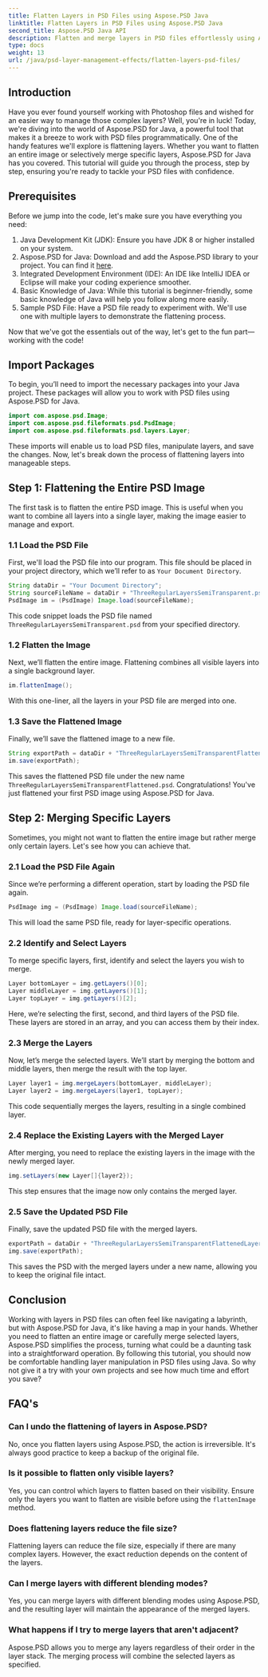 ```yaml
---
title: Flatten Layers in PSD Files using Aspose.PSD Java
linktitle: Flatten Layers in PSD Files using Aspose.PSD Java
second_title: Aspose.PSD Java API
description: Flatten and merge layers in PSD files effortlessly using Aspose.PSD for Java. Follow this step-by-step guide to simplify your PSD file management.
type: docs
weight: 13
url: /java/psd-layer-management-effects/flatten-layers-psd-files/
---
```

## Introduction

Have you ever found yourself working with Photoshop files and wished for an easier way to manage those complex layers? Well, you're in luck! Today, we're diving into the world of Aspose.PSD for Java, a powerful tool that makes it a breeze to work with PSD files programmatically. One of the handy features we'll explore is flattening layers. Whether you want to flatten an entire image or selectively merge specific layers, Aspose.PSD for Java has you covered. This tutorial will guide you through the process, step by step, ensuring you're ready to tackle your PSD files with confidence.

## Prerequisites

Before we jump into the code, let's make sure you have everything you need:

1. Java Development Kit (JDK): Ensure you have JDK 8 or higher installed on your system.
2. Aspose.PSD for Java: Download and add the Aspose.PSD library to your project. You can find it [here](https://releases.aspose.com/psd/java/).
3. Integrated Development Environment (IDE): An IDE like IntelliJ IDEA or Eclipse will make your coding experience smoother.
4. Basic Knowledge of Java: While this tutorial is beginner-friendly, some basic knowledge of Java will help you follow along more easily.
5. Sample PSD File: Have a PSD file ready to experiment with. We'll use one with multiple layers to demonstrate the flattening process.

Now that we've got the essentials out of the way, let's get to the fun part—working with the code!

## Import Packages

To begin, you’ll need to import the necessary packages into your Java project. These packages will allow you to work with PSD files using Aspose.PSD for Java.

```java
import com.aspose.psd.Image;
import com.aspose.psd.fileformats.psd.PsdImage;
import com.aspose.psd.fileformats.psd.layers.Layer;
```

These imports will enable us to load PSD files, manipulate layers, and save the changes. Now, let's break down the process of flattening layers into manageable steps.

## Step 1: Flattening the Entire PSD Image

The first task is to flatten the entire PSD image. This is useful when you want to combine all layers into a single layer, making the image easier to manage and export.

### 1.1 Load the PSD File

First, we'll load the PSD file into our program. This file should be placed in your project directory, which we’ll refer to as `Your Document Directory`.

```java
String dataDir = "Your Document Directory";
String sourceFileName = dataDir + "ThreeRegularLayersSemiTransparent.psd";
PsdImage im = (PsdImage) Image.load(sourceFileName);
```

This code snippet loads the PSD file named `ThreeRegularLayersSemiTransparent.psd` from your specified directory.

### 1.2 Flatten the Image

Next, we’ll flatten the entire image. Flattening combines all visible layers into a single background layer.

```java
im.flattenImage();
```

With this one-liner, all the layers in your PSD file are merged into one.

### 1.3 Save the Flattened Image

Finally, we’ll save the flattened image to a new file.

```java
String exportPath = dataDir + "ThreeRegularLayersSemiTransparentFlattened.psd";
im.save(exportPath);
```

This saves the flattened PSD file under the new name `ThreeRegularLayersSemiTransparentFlattened.psd`. Congratulations! You've just flattened your first PSD image using Aspose.PSD for Java.

## Step 2: Merging Specific Layers

Sometimes, you might not want to flatten the entire image but rather merge only certain layers. Let's see how you can achieve that.

### 2.1 Load the PSD File Again

Since we’re performing a different operation, start by loading the PSD file again.

```java
PsdImage img = (PsdImage) Image.load(sourceFileName);
```

This will load the same PSD file, ready for layer-specific operations.

### 2.2 Identify and Select Layers

To merge specific layers, first, identify and select the layers you wish to merge.

```java
Layer bottomLayer = img.getLayers()[0];
Layer middleLayer = img.getLayers()[1];
Layer topLayer = img.getLayers()[2];
```

Here, we’re selecting the first, second, and third layers of the PSD file. These layers are stored in an array, and you can access them by their index.

### 2.3 Merge the Layers

Now, let’s merge the selected layers. We’ll start by merging the bottom and middle layers, then merge the result with the top layer.

```java
Layer layer1 = img.mergeLayers(bottomLayer, middleLayer);
Layer layer2 = img.mergeLayers(layer1, topLayer);
```

This code sequentially merges the layers, resulting in a single combined layer.

### 2.4 Replace the Existing Layers with the Merged Layer

After merging, you need to replace the existing layers in the image with the newly merged layer.

```java
img.setLayers(new Layer[]{layer2});
```

This step ensures that the image now only contains the merged layer.

### 2.5 Save the Updated PSD File

Finally, save the updated PSD file with the merged layers.

```java
exportPath = dataDir + "ThreeRegularLayersSemiTransparentFlattenedLayerByLayer.psd";
img.save(exportPath);
```

This saves the PSD with the merged layers under a new name, allowing you to keep the original file intact.

## Conclusion

Working with layers in PSD files can often feel like navigating a labyrinth, but with Aspose.PSD for Java, it's like having a map in your hands. Whether you need to flatten an entire image or carefully merge selected layers, Aspose.PSD simplifies the process, turning what could be a daunting task into a straightforward operation. By following this tutorial, you should now be comfortable handling layer manipulation in PSD files using Java. So why not give it a try with your own projects and see how much time and effort you save?

## FAQ's

### Can I undo the flattening of layers in Aspose.PSD?  
No, once you flatten layers using Aspose.PSD, the action is irreversible. It's always good practice to keep a backup of the original file.

### Is it possible to flatten only visible layers?  
Yes, you can control which layers to flatten based on their visibility. Ensure only the layers you want to flatten are visible before using the `flattenImage` method.

### Does flattening layers reduce the file size?  
Flattening layers can reduce the file size, especially if there are many complex layers. However, the exact reduction depends on the content of the layers.

### Can I merge layers with different blending modes?  
Yes, you can merge layers with different blending modes using Aspose.PSD, and the resulting layer will maintain the appearance of the merged layers.

### What happens if I try to merge layers that aren't adjacent?  
Aspose.PSD allows you to merge any layers regardless of their order in the layer stack. The merging process will combine the selected layers as specified.
